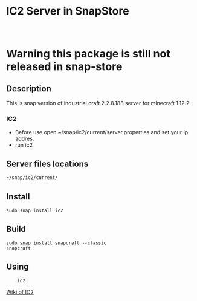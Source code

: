 # IC2 Server in SnapStore

<h1 align="center">
  <img src="https://gamepedia.cursecdn.com/minecraft_gamepedia/e/e6/IndustrialCraft%C2%B2.png?version=533870d0d8087c7a37ee740603f5ee7a" alt="">
  <br />
</h1>

# Warning this package is still not released in snap-store 

## Description 

This is snap version of industrial craft 2.2.8.188 server for minecraft 1.12.2. 
  
  ### IC2 
  * Before use open ~/snap/ic2/current/server.properties and set your ip addres.
  * run ic2
  
  
## Server files locations 
``` bash 
~/snap/ic2/current/
```
  
## Install

    sudo snap install ic2

## Build
    sudo snap install snapcraft --classic
    snapcraft 

## Using

```
    ic2
```

[Wiki of IC2](IndustrialCraft) 
